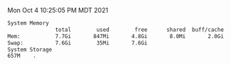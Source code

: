 Mon Oct  4 10:25:05 PM MDT 2021
```bash
System Memory
               total        used        free      shared  buff/cache   available
Mem:           7.7Gi       847Mi       4.8Gi       8.0Mi       2.0Gi       6.5Gi
Swap:          7.6Gi        35Mi       7.6Gi
System Storage
657M	.
```
